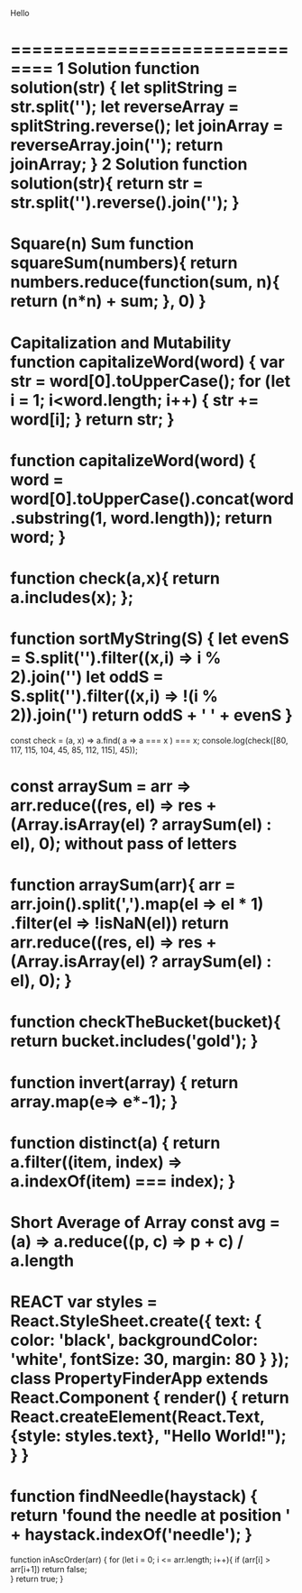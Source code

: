 Hello

==============================
1 Solution
function solution(str) {
let splitString = str.split('');
let reverseArray = splitString.reverse();
let joinArray = reverseArray.join('');
return joinArray;
}
2 Solution
function solution(str){
return str = str.split('').reverse().join('');
}
=============================
Square(n) Sum
function squareSum(numbers){
return numbers.reduce(function(sum, n){
return (n*n) + sum;
}, 0)
}
==============================
Capitalization and Mutability
function capitalizeWord(word) {
var str = word[0].toUpperCase();
for (let i = 1; i<word.length; i++) {
str += word[i];
}
return str;
}
==============================
function capitalizeWord(word) {
word = word[0].toUpperCase().concat(word.substring(1, word.length));
return word;
}
==============================
function check(a,x){
return a.includes(x);
};
=============================
function sortMyString(S) {
let evenS = S.split('').filter((x,i) => i % 2).join('')
let oddS = S.split('').filter((x,i) => !(i % 2)).join('')
return oddS + ' ' + evenS
}
===========================
const check = (a, x) => a.find( a => a === x ) === x;
console.log(check([80, 117, 115, 104, 45, 85, 112, 115], 45));

const arraySum = arr => arr.reduce((res, el) => res + (Array.isArray(el) ? arraySum(el) : el), 0);
without pass of letters
============================
function arraySum(arr){
arr = arr.join().split(',').map(el => el * 1)
.filter(el => !isNaN(el))
return arr.reduce((res, el) => res + (Array.isArray(el) ? arraySum(el) : el), 0);
}
========================
function checkTheBucket(bucket){
return bucket.includes('gold');
}
=========================
function invert(array) {
return array.map(e=> e*-1);
}
=========================
function distinct(a) {
return a.filter((item, index) => a.indexOf(item) === index);
}
===========================
Short Average of Array
const avg = (a) => a.reduce((p, c) => p + c) / a.length
=====================================
REACT
var styles = React.StyleSheet.create({
text: {
color: 'black',
backgroundColor: 'white',
fontSize: 30,
margin: 80
}
});
class PropertyFinderApp extends React.Component {
render() {
return React.createElement(React.Text, {style: styles.text}, "Hello World!");
}
}
==========================
function findNeedle(haystack) {
return 'found the needle at position ' + haystack.indexOf('needle');
}
==========================
function inAscOrder(arr) {
for (let i = 0; i <= arr.length; i++){
if (arr[i] > arr[i+1]) return false;      
}
return true;
}